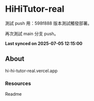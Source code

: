 # HiHiTutor-real

測試 push 用：598f888 版本測試觸發部署。

再次測試 main 分支 push。

**Last synced on 2025-07-05 12:15:00**

## About

hi-hi-tutor-real.vercel.app 

### Resources

 Readme 

